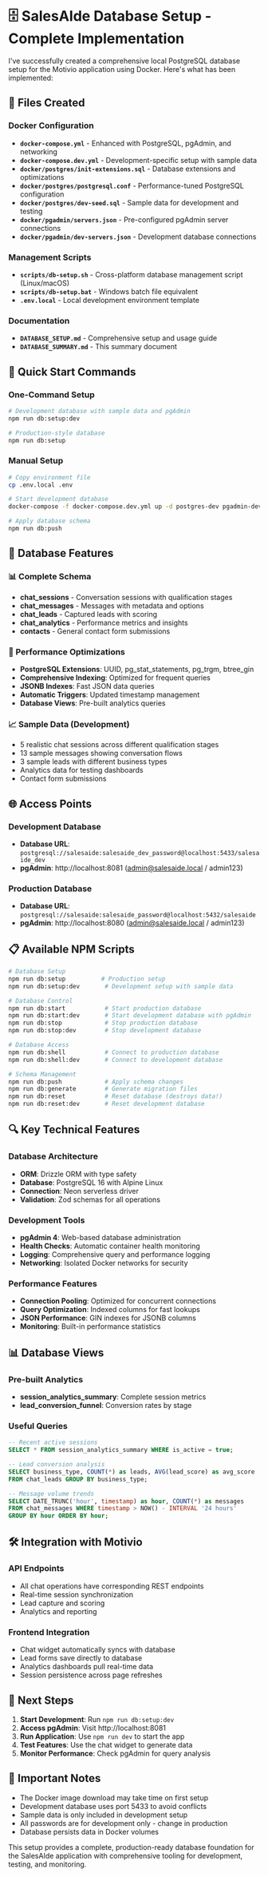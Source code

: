 # 🗄️ SalesAIde Database Setup - Complete Implementation

I've successfully created a comprehensive local PostgreSQL database setup for the Motivio application using Docker. Here's what has been implemented:

## 📁 Files Created

### Docker Configuration
- **`docker-compose.yml`** - Enhanced with PostgreSQL, pgAdmin, and networking
- **`docker-compose.dev.yml`** - Development-specific setup with sample data
- **`docker/postgres/init-extensions.sql`** - Database extensions and optimizations
- **`docker/postgres/postgresql.conf`** - Performance-tuned PostgreSQL configuration
- **`docker/postgres/dev-seed.sql`** - Sample data for development and testing
- **`docker/pgadmin/servers.json`** - Pre-configured pgAdmin server connections
- **`docker/pgadmin/dev-servers.json`** - Development database connections

### Management Scripts
- **`scripts/db-setup.sh`** - Cross-platform database management script (Linux/macOS)
- **`scripts/db-setup.bat`** - Windows batch file equivalent
- **`.env.local`** - Local development environment template

### Documentation
- **`DATABASE_SETUP.md`** - Comprehensive setup and usage guide
- **`DATABASE_SUMMARY.md`** - This summary document

## 🚀 Quick Start Commands

### One-Command Setup
```bash
# Development database with sample data and pgAdmin
npm run db:setup:dev

# Production-style database
npm run db:setup
```

### Manual Setup
```bash
# Copy environment file
cp .env.local .env

# Start development database
docker-compose -f docker-compose.dev.yml up -d postgres-dev pgadmin-dev

# Apply database schema
npm run db:push
```

## 🎯 Database Features

### 📊 Complete Schema
- **chat_sessions** - Conversation sessions with qualification stages
- **chat_messages** - Messages with metadata and options
- **chat_leads** - Captured leads with scoring
- **chat_analytics** - Performance metrics and insights
- **contacts** - General contact form submissions

### 🔧 Performance Optimizations
- **PostgreSQL Extensions**: UUID, pg_stat_statements, pg_trgm, btree_gin
- **Comprehensive Indexing**: Optimized for frequent queries
- **JSONB Indexes**: Fast JSON data queries
- **Automatic Triggers**: Updated timestamp management
- **Database Views**: Pre-built analytics queries

### 📈 Sample Data (Development)
- 5 realistic chat sessions across different qualification stages
- 13 sample messages showing conversation flows
- 3 sample leads with different business types
- Analytics data for testing dashboards
- Contact form submissions

## 🌐 Access Points

### Development Database
- **Database URL**: `postgresql://salesaide:salesaide_dev_password@localhost:5433/salesaide_dev`
- **pgAdmin**: http://localhost:8081 (admin@salesaide.local / admin123)

### Production Database
- **Database URL**: `postgresql://salesaide:salesaide_password@localhost:5432/salesaide`
- **pgAdmin**: http://localhost:8080 (admin@salesaide.local / admin123)

## 📋 Available NPM Scripts

```bash
# Database Setup
npm run db:setup          # Production setup
npm run db:setup:dev       # Development setup with sample data

# Database Control
npm run db:start           # Start production database
npm run db:start:dev       # Start development database with pgAdmin
npm run db:stop            # Stop production database
npm run db:stop:dev        # Stop development database

# Database Access
npm run db:shell           # Connect to production database
npm run db:shell:dev       # Connect to development database

# Schema Management
npm run db:push            # Apply schema changes
npm run db:generate        # Generate migration files
npm run db:reset           # Reset database (destroys data!)
npm run db:reset:dev       # Reset development database
```

## 🔍 Key Technical Features

### Database Architecture
- **ORM**: Drizzle ORM with type safety
- **Database**: PostgreSQL 16 with Alpine Linux
- **Connection**: Neon serverless driver
- **Validation**: Zod schemas for all operations

### Development Tools
- **pgAdmin 4**: Web-based database administration
- **Health Checks**: Automatic container health monitoring
- **Logging**: Comprehensive query and performance logging
- **Networking**: Isolated Docker networks for security

### Performance Features
- **Connection Pooling**: Optimized for concurrent connections
- **Query Optimization**: Indexed columns for fast lookups
- **JSON Performance**: GIN indexes for JSONB columns
- **Monitoring**: Built-in performance statistics

## 📊 Database Views

### Pre-built Analytics
- **session_analytics_summary**: Complete session metrics
- **lead_conversion_funnel**: Conversion rates by stage

### Useful Queries
```sql
-- Recent active sessions
SELECT * FROM session_analytics_summary WHERE is_active = true;

-- Lead conversion analysis
SELECT business_type, COUNT(*) as leads, AVG(lead_score) as avg_score 
FROM chat_leads GROUP BY business_type;

-- Message volume trends
SELECT DATE_TRUNC('hour', timestamp) as hour, COUNT(*) as messages
FROM chat_messages WHERE timestamp > NOW() - INTERVAL '24 hours'
GROUP BY hour ORDER BY hour;
```

## 🛠️ Integration with Motivio

### API Endpoints
- All chat operations have corresponding REST endpoints
- Real-time session synchronization
- Lead capture and scoring
- Analytics and reporting

### Frontend Integration
- Chat widget automatically syncs with database
- Lead forms save directly to database
- Analytics dashboards pull real-time data
- Session persistence across page refreshes

## 🔄 Next Steps

1. **Start Development**: Run `npm run db:setup:dev`
2. **Access pgAdmin**: Visit http://localhost:8081
3. **Run Application**: Use `npm run dev` to start the app
4. **Test Features**: Use the chat widget to generate data
5. **Monitor Performance**: Check pgAdmin for query analysis

## 🚨 Important Notes

- The Docker image download may take time on first setup
- Development database uses port 5433 to avoid conflicts
- Sample data is only included in development setup
- All passwords are for development only - change in production
- Database persists data in Docker volumes

This setup provides a complete, production-ready database foundation for the SalesAIde application with comprehensive tooling for development, testing, and monitoring.
